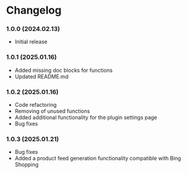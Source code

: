 # Changelog

### 1.0.0 (2024.02.13)
- Initial release

### 1.0.1 (2025.01.16)
- Added missing doc blocks for functions
- Updated README.md

### 1.0.2 (2025.01.16)
- Code refactoring
- Removing of unused functions
- Added additional functionality for the plugin settings page
- Bug fixes

### 1.0.3 (2025.01.21)
- Bug fixes
- Added a product feed generation functionality compatible with Bing Shopping
